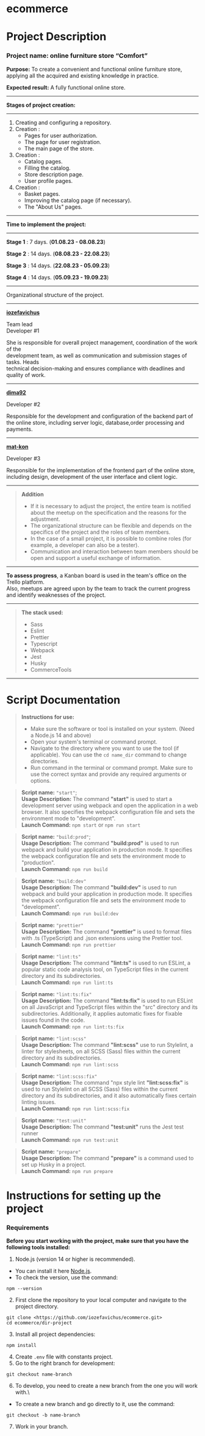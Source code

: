 # ecommerce
# Project Description
### Project name: online furniture store “Comfort”
**Purpose:** To create a convenient and functional online furniture store, applying all the acquired and existing knowledge in practice.

**Expected result:** A fully functional online store.
__________
**Stages of project creation:**
__________
  1. Creating and configuring a repository.
  2. Creation :
      - Pages for user authorization.
      - The page for user registration.
      - The main page of the store.
  3. Creation :
      - Catalog pages.
      - Filling the catalog.
      - Store description page.
      - User profile pages.
  4. Creation :
      - Basket pages.
      - Improving the catalog page (if necessary).
      - The "About Us" pages.
__________
**Time to implement the project:**
__________
**Stage 1** : 7 days. (**01.08.23 - 08.08.23**)

**Stage 2** : 14 days. (**08.08.23 - 22.08.23**)

**Stage 3** : 14 days. (**22.08.23 - 05.09.23**)

**Stage 4** : 14 days. (**05.09.23 - 19.09.23**)

__________
Organizational structure of the project.
__________
**[iozefavichus](https://github.com/iozefavichus)**

Team lead\
Developer #1

She is responsible for overall project management, coordination of the work of the\
development team, as well as communication and submission stages of tasks. Heads\
technical decision-making and ensures compliance with deadlines and quality of work.
__________
**[dima92](https://github.com/dima92)**

Developer #2

Responsible for the development and configuration of the backend part of\
the online store, including server logic, database,order processing and payments.
__________
**[mat-kon](https://github.com/mat-kon)**

Developer #3

Responsible for the implementation of the frontend part of the online store,\
including design, development of the user interface and client logic.
__________

> **Addition**
> - If it is necessary to adjust the project, the entire team is notified about the meetup on the specification and the reasons for the adjustment.
> - The organizational structure can be flexible and depends on the specifics of the project and the roles of team members.
> - In the case of a small project, it is possible to combine roles (for example, a developer can also be a tester).
> - Communication and interaction between team members should be open and support a useful exchange of information.
__________
**To assess progress**, a Kanban board is used in the team's office on the Trello platform.\
Also, meetups are agreed upon by the team to track the current progress and identify weaknesses of the project.
__________

> **The stack used:**
>   * Sass
>   * Eslint
>   * Prettier
>   * Typescript
>   * Webpack
>   * Jest
>   * Husky
>   * CommerceTools
__________
# Script Documentation

>**Instructions for use:**
> - Make sure the software or tool is installed on your system. (Need a Node.js 14 and above)
> - Open your system's terminal or command prompt.
>  - Navigate to the directory where you want to use the tool (if applicable). You can use the `cd name_dir` command to change directories.
> - Run command in the terminal or command prompt. Make sure to use the correct syntax and provide any required arguments or options.

> **Script name:** `"start"`;\
> **Usage Description:** The command **"start"** is used to start a development server using webpack and open the application in a web browser. It also specifies the webpack configuration file and sets the environment mode to "development".\
> **Launch Command:** `npm start` or `npm run start`

> **Script name:** `"build:prod"`;\
> **Usage Description:** The command **"build:prod"** is used to run webpack and build your application in production mode. It specifies the webpack configuration file and sets the environment mode to  "production".\
> **Launch Command:** `npm run build`

> **Script name:** `"build:dev"`\
> **Usage Description:** The command **"build:dev"** is used to run webpack and build your application in production mode. It specifies the webpack configuration file and sets the environment mode to  "development".\
> **Launch Command:** `npm run build:dev`

> **Script name:** `"prettier"`\
> **Usage Description:** The command **"prettier"** is used to format files with .ts (TypeScript) and .json extensions using the Prettier tool.\
> **Launch Command:** `npm run prettier`

> **Script name:** `"lint:ts"`\
> **Usage Description:** The command **"lint:ts"** is used to run ESLint, a popular static code analysis tool, on TypeScript files in the current directory and its subdirectories.\
> **Launch Command:** `npm run lint:ts`

> **Script name:** `"lint:ts:fix"`\
> **Usage Description:** The command **"lint:ts:fix"** is used to run ESLint on all JavaScript and TypeScript files within the "src" directory and its subdirectories. Additionally, it applies automatic fixes for fixable issues found in the code.\
> **Launch Command:** `npm run lint:ts:fix`

> **Script name:** `"lint:scss"`\
> **Usage Description:** The command **"lint:scss"** use to run Stylelint, a linter for stylesheets, on all SCSS (Sass) files within the current directory and its subdirectories.\
> **Launch Command:** `npm run lint:scss`

> **Script name:** `"lint:scss:fix"`\
> **Usage Description:** The command "npx style lint **"lint:scss:fix"** is used to run Stylelint on all SCSS (Sass) files within the current directory and its subdirectories, and it also automatically fixes certain linting issues.\
> **Launch Command:** `npm run lint:scss:fix`

> **Script name:** `"test:unit"`\
> **Usage Description:** The command **"test:unit"** runs the Jest test runner\
> **Launch Command:** `npm run test:unit`

> **Script name:** `"prepare"`\
> **Usage Description:** The command **"prepare"** is a command used to set up Husky in a project.\
> **Launch Command:** `npm run prepare`

# Instructions for setting up the project

### Requirements

**Before you start working with the project, make sure that you have the following tools installed:**
1. Node.js (version 14 or higher is recommended).
  - You can install it here [Node.js](https://nodejs.org/ru).
  - To check the version, use the command:
  ```shell
  npm --version
  ```
2. First clone the repository to your local computer and navigate to the project directory.
```shell
git clone <https://github.com/iozefavichus/ecommerce.git>
cd ecommerce/dir-project
```
3. Install all project dependencies:
```shell
npm install
```
4. Create ```.env``` file with constants project.
5. Go to the right branch for development:
```shell
git checkout name-branch
```
6. To develop, you need to create a new branch from the one you will work with.\
  - To create a new branch and go directly to it, use the command:
```shell
git checkout -b name-branch
```
7. Work in your branch.
